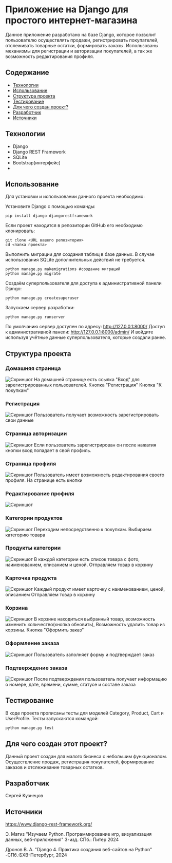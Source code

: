 # Приложение на Django для простого интернет-магазина
Данное приложение разработано на базе Django, которое позволит пользователю осуществлять продажи, регистрировать покупателей, отслеживать товарные остатки, формировать заказы.
Использованы механизмы для регистрации и авторизации покупателей, а так же возможность редактирования профиля. 

## Содержание

- [Технологии](#технологии)
- [Использование](#использование)
- [Структура проекта](#структура-проекта)
- [Тестирование](#тестирование)
- [Для чего создан проект?](#для-чего-создан-этот-проект)
- [Разработчик](#разработчик)
- [Источники](#источники)

## Технологии
- Django
- Django REST Framework
- SQLite
- Bootstrap(интерфейс)
- 

## Использование
Для установки и использовании данного проекта необходимо:

Установите Django с помощью команды:
```
pip install django djangorestframework
```
Если проект находится в репозитории GitHub его необходимо клонировать:
```
git clone <URL вашего репозитория>
cd <папка проекта>
```
Выполнить миграции для создания таблиц в базе данных. В случае использования SQLite дополнительных действий не требуется.
```
python manage.py makemigrations #создание миграций
python manage.py migrate
```
Создаём суперпользователя для доступа к административной панели Django:
```
python manage.py createsuperuser
```
Запускаем сервер разработки:
```
python manage.py runserver
```
По умолчанию сервер доступен по адресу: http://127.0.0.1:8000/
Доступ к административной панели: http://127.0.0.1:8000/admin/
И войдите используя учётные данные суперпользователя, которые создали ранее.


## Структура проекта

### Домашняя страница
![Скриншот ]()
На домашней странице есть ссылка "Вход" для зарегистрированных пользователей.
Кнопка "Регистрация"
Кнопка "К покупкам"
### Регистрация
![Скриншот ](Скрин/Регистрация.png)
Пользователь получает возможность зарегистрировать свои данные
### Страница авторизации
![Скриншот ](Скрин/Вход.png)
Если пользователь зарегистрирован он после нажатия кнопки вход попадает в свой профиль.
### Страница профиля
![Скриншот ](Скрин/Профиль.png)
Пользователь имеет возможность редактирования своего профиля. 
На странице есть кнопки 
### Редактирование профиля
![Скриншот ](Скрин/Редакция.png)

### Категории продуктов
![Скриншот ](Скрин/Категории.png)
Переходим непосредственно к покупкам. Выбираем категорию товара

### Продукты категории
![Скриншот ](Скрин/Продукты.png)
В каждой категории есть список товара с фото, наименованием, описанием и ценой.
Отправляем товар в корзину

### Карточка продукта
![Скриншот ](Скрин/Карточка.png)
Каждый продукт имеет карточку с наименованием, ценой, описанием
Отправляем товар в корзину

### Корзина
![Скриншот ](Скрин/Корзина.png)
В корзине находиться выбранный товар, возможность изменить количество(кнопка обновить),
Возможность удалить товар из корзины.
Кнопка "Оформить заказ"

### Оформление заказа
![Скриншот ](Скрин/Оформление.png)
Пользователь заполняет форму и подтверждает заказ

### Подтверждение заказа
![Скриншот ](Скрин/Заказ.png)
После подтверждения пользователь получает информацию о номере, дате, времени, сумме, статусе и составе заказа

## Тестирование
В коде проекта прописаны тесты для моделей Category, Product,
Cart и UserProfile. Тесты запускаются командой:
```sh
python manage.py test 
```
## Для чего создан этот проект?
Данный проект создан для малого бизнеса с небольшим функционалом. Осуществление продаж, регистрация покупателей, формирование заказов и отслеживание товарных остатков.

## Разработчик
Сергей Кузнецов

## Источники
https://www.django-rest-framework.org/

Э. Матиз "Изучаем Python. Программирование игр, визуализация данных, веб-приложения" 3-изд. СПб.: Питер 2024

Дронов В. А. "Django 4. Практика создания веб-сайтов на Python" -СПб.:БХВ-Петербург, 2024
